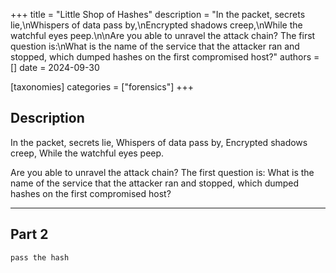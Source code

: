 +++
title = "Little Shop of Hashes"
description = "In the packet, secrets lie,\nWhispers of data pass by,\nEncrypted shadows creep,\nWhile the watchful eyes peep.\n\nAre you able to unravel the attack chain? The first question is:\nWhat is the name of the service that the attacker ran and stopped, which dumped hashes on the first compromised host?"
authors = []
date = 2024-09-30

[taxonomies]
categories = ["forensics"]
+++

## Description

In the packet, secrets lie,
Whispers of data pass by,
Encrypted shadows creep,
While the watchful eyes peep.

Are you able to unravel the attack chain? The first question is:
What is the name of the service that the attacker ran and stopped, which dumped hashes on the first compromised host?

----

## Part 2

`pass the hash`